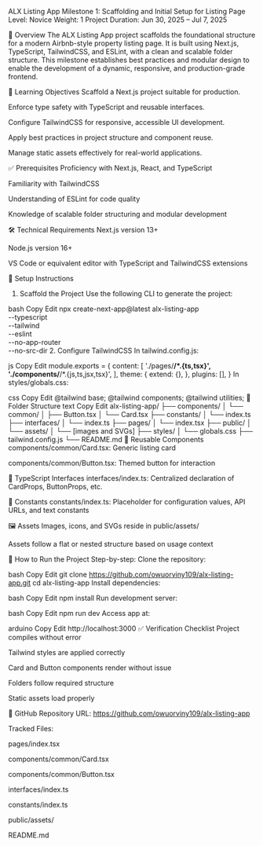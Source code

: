ALX Listing App
Milestone 1: Scaffolding and Initial Setup for Listing Page
Level: Novice
Weight: 1
Project Duration: Jun 30, 2025 – Jul 7, 2025

📌 Overview
The ALX Listing App project scaffolds the foundational structure for a modern Airbnb-style property listing page. It is built using Next.js, TypeScript, TailwindCSS, and ESLint, with a clean and scalable folder structure. This milestone establishes best practices and modular design to enable the development of a dynamic, responsive, and production-grade frontend.

🎯 Learning Objectives
Scaffold a Next.js project suitable for production.

Enforce type safety with TypeScript and reusable interfaces.

Configure TailwindCSS for responsive, accessible UI development.

Apply best practices in project structure and component reuse.

Manage static assets effectively for real-world applications.

✅ Prerequisites
Proficiency with Next.js, React, and TypeScript

Familiarity with TailwindCSS

Understanding of ESLint for code quality

Knowledge of scalable folder structuring and modular development

🛠️ Technical Requirements
Next.js version 13+

Node.js version 16+

VS Code or equivalent editor with TypeScript and TailwindCSS extensions

🔧 Setup Instructions
1. Scaffold the Project
Use the following CLI to generate the project:

bash
Copy
Edit
npx create-next-app@latest alx-listing-app \
  --typescript \
  --tailwind \
  --eslint \
  --no-app-router \
  --no-src-dir
2. Configure TailwindCSS
In tailwind.config.js:

js
Copy
Edit
module.exports = {
  content: [
    './pages/**/*.{ts,tsx}',
    './components/**/*.{js,ts,jsx,tsx}',
  ],
  theme: {
    extend: {},
  },
  plugins: [],
}
In styles/globals.css:

css
Copy
Edit
@tailwind base;
@tailwind components;
@tailwind utilities;
📁 Folder Structure
text
Copy
Edit
alx-listing-app/
├── components/
│   └── common/
│       ├── Button.tsx
│       └── Card.tsx
├── constants/
│   └── index.ts
├── interfaces/
│   └── index.ts
├── pages/
│   └── index.tsx
├── public/
│   └── assets/
│       └── [images and SVGs]
├── styles/
│   └── globals.css
├── tailwind.config.js
└── README.md
🔁 Reusable Components
components/common/Card.tsx: Generic listing card

components/common/Button.tsx: Themed button for interaction

🧩 TypeScript Interfaces
interfaces/index.ts: Centralized declaration of CardProps, ButtonProps, etc.

🧭 Constants
constants/index.ts: Placeholder for configuration values, API URLs, and text constants

🖼️ Assets
Images, icons, and SVGs reside in public/assets/

Assets follow a flat or nested structure based on usage context

📘 How to Run the Project
Step-by-step:
Clone the repository:

bash
Copy
Edit
git clone https://github.com/owuorviny109/alx-listing-app.git
cd alx-listing-app
Install dependencies:

bash
Copy
Edit
npm install
Run development server:

bash
Copy
Edit
npm run dev
Access app at:

arduino
Copy
Edit
http://localhost:3000
✅ Verification Checklist
 Project compiles without error

 Tailwind styles are applied correctly

 Card and Button components render without issue

 Folders follow required structure

 Static assets load properly

🔗 GitHub Repository
URL: https://github.com/owuorviny109/alx-listing-app

Tracked Files:

pages/index.tsx

components/common/Card.tsx

components/common/Button.tsx

interfaces/index.ts

constants/index.ts

public/assets/

README.md

